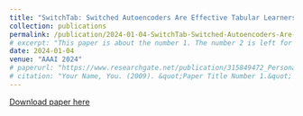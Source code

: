 ```yaml
---
title: "SwitchTab: Switched Autoencoders Are Effective Tabular Learners"
collection: publications
permalink: /publication/2024-01-04-SwitchTab-Switched-Autoencoders-Are-Effective-Tabular-Learners
# excerpt: "This paper is about the number 1. The number 2 is left for future work."
date: 2024-01-04
venue: "AAAI 2024"
# paperurl: "https://www.researchgate.net/publication/315849472_Personalized_fall_risk_assessment_for_long-term_care_services_improvement"
# citation: "Your Name, You. (2009). &quot;Paper Title Number 1.&quot; <i>Journal 1</i>. 1(1)."
---
```


<!-- @format -->

[Download paper here](https://arxiv.org/pdf/2401.02013.pdf)
